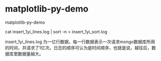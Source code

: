 # matplotlib-py-demo
matplotlib-py-demo




cat insert_1yi_lines.log | sort -n > insert_1yi_sort.log


insert_1yi_lines.log 为一亿行数据，每一行数据表示一次请求mongo数据库所用的时间，共请求了1亿次。日志的顺序可认为是时间顺序，也就是说，越往后，数据库里数据量越大。

